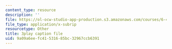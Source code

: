 ```yaml
---
content_type: resource
description: ''
file: https://ol-ocw-studio-app-production.s3.amazonaws.com/courses/6-451-principles-of-digital-communication-ii-spring-2005/9a09a6eefc41531685bc32967ccb6391_SV08nmxzdAU.vtt
file_type: application/x-subrip
resourcetype: Other
title: 3play caption file
uid: 9a09a6ee-fc41-5316-85bc-32967ccb6391
---
```

